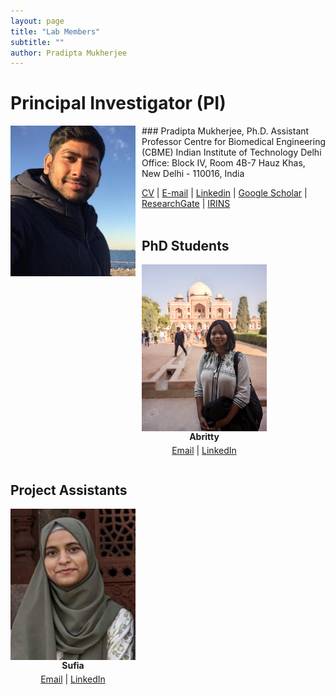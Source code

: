 ```yaml
---
layout: page
title: "Lab Members"
subtitle: ""
author: Pradipta Mukherjee
---
```

# Principal Investigator (PI)

<img style="float: left; margin:0 10px 10px 0" src="/images/Headshot_Mukherjee.jpg" width="200"/>
### Pradipta Mukherjee, Ph.D.   
Assistant Professor   
Centre for Biomedical Engineering (CBME)   
Indian Institute of Technology Delhi   
Office: Block IV, Room 4B-7   
Hauz Khas, New Delhi - 110016, India
  
[CV](/pdf/CV_PradiptaMukherjee.pdf) | [E-mail](mailto:pmukherjee@cbme.iitd.ac.in) |  [Linkedin](https://www.linkedin.com/in/pmukherjee-iitd/) | [Google Scholar](https://scholar.google.co.jp/citations?hl=en&user=MUwLzbEAAAAJ&view_op=list_works) | [ResearchGate](https://www.researchgate.net/profile/Pradipta-Mukherjee) | [IRINS](https://iitd.irins.org/profile/508557)
<br/>
<br/>

## PhD Students
<div style="display: flex; justify-content: flex-start; align-items: flex-start;">
  <!-- PhD student 1 -->
  <div style="display: flex; flex-direction: column; align-items: center; text-align: center; margin-right: 10px;">
    <img src= "/images/Headshot_Abritty.JPG" width="200" alt="PhD Student1" style="display: block;">
    <strong>Abritty</strong>
    <p style="margin-top: 5px;"><a href="mailto:abittykisku@gmail.com">Email</a> | <a href="https://www.linkedin.com/in/abritty-kisku">LinkedIn</a></p>
  </div>
</div>

## Project Assistants
<div style="display: flex; justify-content: flex-start; align-items: flex-start;">
  <!-- Project assistant 1 -->
  <div style="display: flex; flex-direction: column; align-items: center; text-align: center; margin-right: 10px;">
    <img src= "/images/Headshot_sufia.jpg" width="200" alt="Project Assistant 1" style="display: block;">
    <strong>Sufia</strong>
    <p style="margin-top: 5px;"><a href="mailto:jilanisufia@gmail.com">Email</a> | <a href="https://www.linkedin.com/in/sufia-jilani-7873172a3/">LinkedIn</a></p>
  </div>
</div>

<!-- ## PhD Students --> 
<!--<div style="display:flex; justify-content:left; align-items:left;">
  <!-- PhD student 1 -->
   <!-- <div style="flex:1; text-align:center; margin-right:10px;">
    <img src= "/images/Headshot_Abritty.JPG" width="200" alt="PhD Student1" style="display:block; margin:auto;">
    <strong>Abritty Kisku</strong>
    <p style="margin-top:5px;"><a href="mailto:abittykisku@gmail.com">Email</a> | <a href="https://www.linkedin.com/in/abritty-kisku">LinkedIn</a></p>
    </div>-->
  
  <!-- PhD student 2 -->
  <!-- <div style="flex:1; text-align:center; margin-right:10px;">
    <img src="https://via.placeholder.com/200" width="200" alt="PhDStudent2" style="display:block; margin:auto;">
    <strong>PhD Student 2</strong>
    <p style="margin-top:5px;"><a href="mailto:PhDStudent2@email.com">Email</a> | <a href="https://www.linkedin.com/in/PhDStudent2">LinkedIn</a></p>
  </div>-->

  <!-- PhD student 3 -->
  
  <!--<div style="flex:1; text-align:center;margin-right:10px;">
    <img src="https://via.placeholder.com/200" width="200" alt="PhDStudent3" style="display:block; margin:auto;">
    <strong>PhD Student 3</strong>
    <p style="margin-top:5px;"><a href="mailto:PhDStudent3@email.com">Email</a> | <a href="https://www.linkedin.com/in/PhDStudent3">LinkedIn</a></p>
  </div>-->
<!-- PhD student 4 -->
  <!--<div style="flex:1; text-align:center;margin-right:10px;">
    <img src="https://via.placeholder.com/200" width="200" alt="PhDStudent4" style="display:block; margin:auto;">
    <strong>PhD Student 4</strong>
    <p style="margin-top:5px;"><a href="mailto:PhDStudent4@email.com">Email</a> | <a href="https://www.linkedin.com/in/PhDStudent4">LinkedIn</a></p>
  </div>-->  
    
<!--## Graduate Students-->

<!--<div style="display:flex; justify-content:center; align-items:center;">-->
  <!-- Graduate student 1 -->
  <!-- <div style="flex:1; text-align:center; margin-right:10px;">
    <img src="https://via.placeholder.com/200" width="200" alt="M.tech Student1" style="display:block; margin:auto;">
    <strong>M.tech Student 1</strong>
    <p style="margin-top:5px;"><a href="mailto:mtechstudent1@email.com">Email</a> | <a href="https://www.linkedin.com/in/mtechstudent1">LinkedIn</a></p>
  </div>-->

  <!-- Graduate student 2 -->
  <!--<div style="flex:1; text-align:center; margin-right:10px;">
    <img src="https://via.placeholder.com/200" width="200" alt="M.tech Student2" style="display:block; margin:auto;">
    <strong>M.tech Student 2</strong>
    <p style="margin-top:5px;"><a href="mailto:mtechstudent2@email.com">Email</a> | <a href="https://www.linkedin.com/in/mtechstudent2">LinkedIn</a></p>
  </div>-->

  <!-- Graduate student 3 -->
  <!--<div style="flex:1; text-align:center;margin-right:10px;">
    <img src="https://via.placeholder.com/200" width="200" alt="M.tech Student3" style="display:block; margin:auto;">
    <strong>M.tech Student 3</strong>
    <p style="margin-top:5px;"><a href="mailto:mtechstudent3@email.com">Email</a> | <a href="https://www.linkedin.com/in/mtechstudent3">LinkedIn</a></p>
  </div>-->

  <!-- Graduate student 4 -->
  <!--<div style="flex:1; text-align:center;margin-right:10px;">
    <img src="https://via.placeholder.com/200" width="200" alt="M.tech Student4" style="display:block; margin:auto;">
    <strong>M.tech Student 4</strong>
    <p style="margin-top:5px;"><a href="mailto:mtechstudent4@email.com">Email</a> | <a href="https://www.linkedin.com/in/mtechstudent4">LinkedIn</a></p>
  </div>-->
<!--</div>-->
